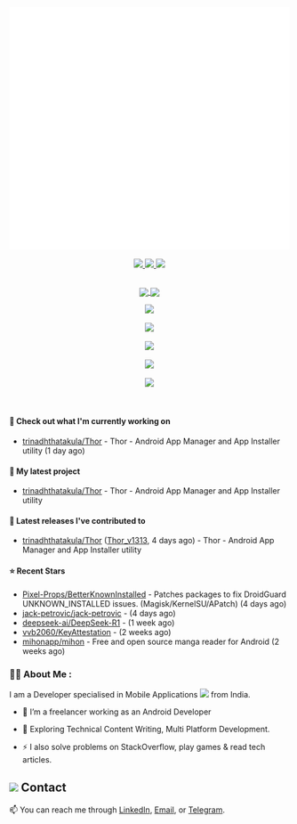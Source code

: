 
<p align="center">
<img src="./github-metrics.svg" /></p>

<div align="center">
  <a href="https://github.com/trinadhthatakula" target="_blank">
    <img src="https://badges.pufler.dev/visits/trinadhthatakula/trinadhthatakula?style=for-the-badge&color=e74c3c&logo=github&label=Spying+Counter">
  </a>
  <a href="https://github.com/trinadhthatakula" target="_blank">
    <img src="https://badges.pufler.dev/years/trinadhthatakula/?style=for-the-badge&color=27a4fb&logo=github&label=Account+Age">
  </a>
  <a href="https://github.com/trinadhthatakula/trinadhthatakula/commits/main" target="_blank">
    <img src="https://badges.pufler.dev/updated/trinadhthatakula/trinadhthatakula?style=for-the-badge&color=f0f6f9&logo=github&label=Update">
  </a>
</div>

<br/>

<p align="center">
<a href="https://github.com/trinadhthatakula">
  <img height=200 align="center" src="https://github-readme-stats.vercel.app/api?username=trinadhthatakula&show_icons=true&theme=vision-friendly-dark&rank_icon=github&include_all_commits=true&count_private=true" />
  <img height=200 align="center" src="https://github-readme-stats.vercel.app/api/top-langs/?username=trinadhthatakula&show_icons=true&theme=vision-friendly-dark&show_owner=true" />
</a>
</p>


<p align="center">
  <a href="https://skillicons.dev">
    <img src="https://skillicons.dev/icons?i=cpp,java,kotlin,js,androidstudio" />
  </a>
</p>

<p align="center">
  <a href="https://skillicons.dev">
    <img src="https://skillicons.dev/icons?i=vscode,visualstudio,firebase,aws,gcp" />
  </a>
</p>

<p align="center">
  <a href="https://skillicons.dev">
    <img src="https://skillicons.dev/icons?i=css,html,materialui,figma,react" />
  </a>
</p>


<p align="center">
  <a href="https://skillicons.dev">
    <img src="https://skillicons.dev/icons?i=nextjs,nuxtjs,flutter,nestjs,express" />
  </a>
</p>


<p align="center">
  <a href="https://skillicons.dev">
    <img src="https://skillicons.dev/icons?i=nodejs,mongodb,mysql,postgres,sqlite" />
  </a>
</p>

<br/>

#### 👷 Check out what I'm currently working on

- [trinadhthatakula/Thor](https://github.com/trinadhthatakula/Thor) - Thor - Android App Manager and App Installer utility (1 day ago)

#### 🌱 My latest project

- [trinadhthatakula/Thor](https://github.com/trinadhthatakula/Thor) - Thor - Android App Manager and App Installer utility

#### 🔭 Latest releases I've contributed to

- [trinadhthatakula/Thor](https://github.com/trinadhthatakula/Thor) ([Thor_v1313](https://github.com/trinadhthatakula/Thor/releases/tag/Thor_v1313), 4 days ago) - Thor - Android App Manager and App Installer utility

#### ⭐ Recent Stars

- [Pixel-Props/BetterKnownInstalled](https://github.com/Pixel-Props/BetterKnownInstalled) - Patches packages to fix DroidGuard UNKNOWN_INSTALLED issues. (Magisk/KernelSU/APatch) (4 days ago)
- [jack-petrovic/jack-petrovic](https://github.com/jack-petrovic/jack-petrovic) -  (4 days ago)
- [deepseek-ai/DeepSeek-R1](https://github.com/deepseek-ai/DeepSeek-R1) -  (1 week ago)
- [vvb2060/KeyAttestation](https://github.com/vvb2060/KeyAttestation) -  (2 weeks ago)
- [mihonapp/mihon](https://github.com/mihonapp/mihon) - Free and open source manga reader for Android (2 weeks ago)


### :woman_technologist: About Me :
I am a Developer specialised in Mobile Applications <img src="https://media.giphy.com/media/WUlplcMpOCEmTGBtBW/giphy.gif" width="30"> from India.

- :telescope: I’m a freelancer working as an Android Developer

- :seedling: Exploring Technical Content Writing, Multi Platform Development.

- :zap: I also solve problems on StackOverflow, play games & read tech articles.


## <img height=30 src="https://raw.githubusercontent.com/Tarikul-Islam-Anik/Animated-Fluent-Emojis/master/Emojis/People/Technologist.png" /> Contact
📫 You can reach me through [LinkedIn](https://www.linkedin.com/trinadhthatakula), [Email](mailto:trinadh.thatakula@gmail.com), or [Telegram](https://t.me/it_slipped_in).


